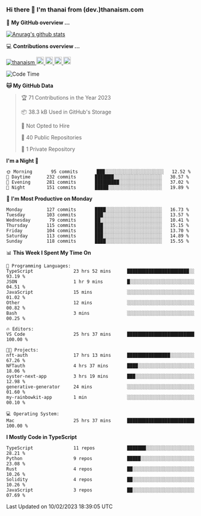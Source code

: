 ### Hi there 👋 I'm thanai from (dev.)thanaism.com

<!-- バッジ関連 -->
<!--
メイン：https://shields.io/category/social
GitHub view：https://github.com/antonkomarev/github-profile-views-counter
Qiita contributions：https://qiita.com/mikkame/items/f2c60d9caf8a8e38ec50
 -->

🍎 **My GitHub overview ...**

<!-- GitHubトロフィー -->
<!--
https://github.com/ryo-ma/github-profile-trophy
 -->

<!-- [![trophy](https://github-profile-trophy.vercel.app/?username=thanaism)](https://github.com/thanaism/thanaism) -->

<!-- GitHubステータス -->
<!--
https://github.com/anuraghazra/github-readme-stats
 -->

[![Anurag's github stats](https://github-readme-stats.vercel.app/api?username=thanaism&count_private=true&show_icons=true)](https://github.com/thanaism/thanaism)

<!-- [![ReadMe Card](https://github-readme-stats.vercel.app/api/pin/?username=thanaism&repo=thanaism)](https://github.com/thanaism/thanaism) -->

<!-- Skill icons -->
<!--
https://rahuldkjain.github.io/gh-profile-readme-generator/
 -->

💻 **Contributions overview ...**

<p align="left">

  <a href="https://github.com/thanaism/thanaism/">
    <img src="https://komarev.com/ghpvc/?username=thanaism" alt="thanaism" />
  </a>
  <a href="http://twitter.com/okinawa__noodle">
    <img height="20" src="https://img.shields.io/twitter/follow/okinawa__noodle?label=Twitter&logo=twitter&style=flat" />
  </a>
  <a href="https://github.com/thanaism">
    <img height="20" src="https://img.shields.io/github/followers/thanaism?label=follow&logo=github&style=flat" />
  </a>
  <!-- <a href="https://www.reddit.com/user/thanaism">
    <img height="20" src="https://img.shields.io/reddit/user-karma/combined/thanaism?label=Reddit&logo=reddit&style=flat" />
  </a>
  <a href="https://stackoverflow.com/users/5720201/thanaism">
    <img height="20" src="https://img.shields.io/stackexchange/stackoverflow/r/5720201?label=StackOverflow&logo=stack-overflow&style=flat" /> -->
  </a>
  <a href="http://qiita.com/thanai">
    <img height="20" src="https://qiita-badge.apiapi.app/s/thanai/posts.svg" />
  </a>
  <//qiita.com/thanai">
    <img height="20" src="https://qiita-badge.apiapi.app/s/thanai/contributions.svg" />
  </a>
</p>

<!--START_SECTION:waka-->
![Code Time](http://img.shields.io/badge/Code%20Time-1%2C261%20hrs%209%20mins-blue)

**🐱 My GitHub Data** 

> 🏆 71 Contributions in the Year 2023
 > 
> 📦 38.3 kB Used in GitHub's Storage 
 > 
> 🚫 Not Opted to Hire
 > 
> 📜 40 Public Repositories 
 > 
> 🔑 1 Private Repository 
 > 
**I'm a Night 🦉** 

```text
🌞 Morning       95 commits       ███░░░░░░░░░░░░░░░░░░░░░░   12.52 % 
🌆 Daytime      232 commits       ███████░░░░░░░░░░░░░░░░░░   30.57 % 
🌃 Evening      281 commits       █████████░░░░░░░░░░░░░░░░   37.02 % 
🌙 Night        151 commits       █████░░░░░░░░░░░░░░░░░░░░   19.89 % 

```
📅 **I'm Most Productive on Monday** 

```text
Monday         127 commits       ████░░░░░░░░░░░░░░░░░░░░░   16.73 % 
Tuesday        103 commits       ███░░░░░░░░░░░░░░░░░░░░░░   13.57 % 
Wednesday       79 commits       ██░░░░░░░░░░░░░░░░░░░░░░░   10.41 % 
Thursday       115 commits       ███░░░░░░░░░░░░░░░░░░░░░░   15.15 % 
Friday         104 commits       ███░░░░░░░░░░░░░░░░░░░░░░   13.70 % 
Saturday       113 commits       ███░░░░░░░░░░░░░░░░░░░░░░   14.89 % 
Sunday         118 commits       ████░░░░░░░░░░░░░░░░░░░░░   15.55 % 

```


📊 **This Week I Spent My Time On** 

```text
💬 Programming Languages: 
TypeScript               23 hrs 52 mins      ███████████████████████░░   93.19 % 
JSON                     1 hr 9 mins         █░░░░░░░░░░░░░░░░░░░░░░░░   04.51 % 
JavaScript               15 mins             ░░░░░░░░░░░░░░░░░░░░░░░░░   01.02 % 
Other                    12 mins             ░░░░░░░░░░░░░░░░░░░░░░░░░   00.82 % 
Bash                     3 mins              ░░░░░░░░░░░░░░░░░░░░░░░░░   00.25 % 

🔥 Editors: 
VS Code                  25 hrs 37 mins      █████████████████████████   100.00 % 

🐱‍💻 Projects: 
nft-auth                 17 hrs 13 mins      ████████████████░░░░░░░░░   67.26 % 
NFTauth                  4 hrs 37 mins       ████░░░░░░░░░░░░░░░░░░░░░   18.06 % 
oyster-next-app          3 hrs 19 mins       ███░░░░░░░░░░░░░░░░░░░░░░   12.98 % 
generative-generator     24 mins             ░░░░░░░░░░░░░░░░░░░░░░░░░   01.60 % 
my-rainbowkit-app        1 min               ░░░░░░░░░░░░░░░░░░░░░░░░░   00.10 % 

💻 Operating System: 
Mac                      25 hrs 37 mins      █████████████████████████   100.00 % 

```

**I Mostly Code in TypeScript** 

```text
TypeScript               11 repos            ███████░░░░░░░░░░░░░░░░░░   28.21 % 
Python                   9 repos             █████░░░░░░░░░░░░░░░░░░░░   23.08 % 
Rust                     4 repos             ██░░░░░░░░░░░░░░░░░░░░░░░   10.26 % 
Solidity                 4 repos             ██░░░░░░░░░░░░░░░░░░░░░░░   10.26 % 
JavaScript               3 repos             ██░░░░░░░░░░░░░░░░░░░░░░░   07.69 % 

```



 Last Updated on 10/02/2023 18:39:05 UTC
<!--END_SECTION:waka-->
